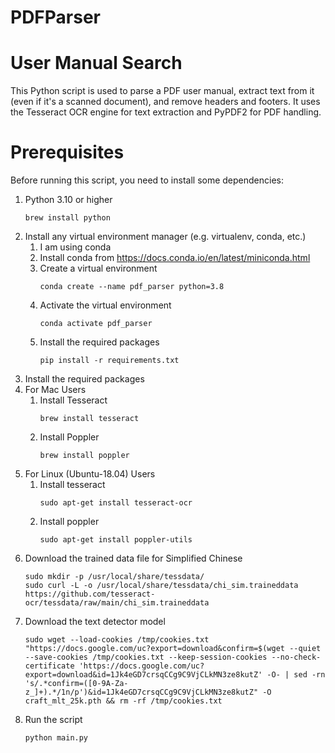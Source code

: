 # PDFParser

# User Manual Search

This Python script is used to parse a PDF user manual, extract text from it (even if it's a scanned document), and remove headers and footers. It uses the Tesseract OCR engine for text extraction and PyPDF2 for PDF handling.

# Prerequisites

Before running this script, you need to install some dependencies:

1. Python 3.10 or higher
   ```
   brew install python
   ```
2. Install any virtual environment manager (e.g. virtualenv, conda, etc.)
   1. I am using conda
   2. Install conda from https://docs.conda.io/en/latest/miniconda.html
   3. Create a virtual environment
      ```
      conda create --name pdf_parser python=3.8
      ```
   4. Activate the virtual environment
      ```
      conda activate pdf_parser
      ```
   5. Install the required packages
      ```
      pip install -r requirements.txt
      ```
3. Install the required packages
4. For Mac Users
   1. Install Tesseract
      ```
      brew install tesseract
      ```
   2. Install Poppler
      ```
      brew install poppler
      ```
5. For Linux (Ubuntu-18.04) Users
   1. Install tesseract
      ```
      sudo apt-get install tesseract-ocr
      ```
   2. Install poppler
      ```
      sudo apt-get install poppler-utils
      ```
6. Download the trained data file for Simplified Chinese
   ```
   sudo mkdir -p /usr/local/share/tessdata/
   sudo curl -L -o /usr/local/share/tessdata/chi_sim.traineddata https://github.com/tesseract-ocr/tessdata/raw/main/chi_sim.traineddata
   ```
7. Download the text detector model
   ```
   sudo wget --load-cookies /tmp/cookies.txt "https://docs.google.com/uc?export=download&confirm=$(wget --quiet --save-cookies /tmp/cookies.txt --keep-session-cookies --no-check-certificate 'https://docs.google.com/uc?export=download&id=1Jk4eGD7crsqCCg9C9VjCLkMN3ze8kutZ' -O- | sed -rn 's/.*confirm=([0-9A-Za-z_]+).*/1n/p')&id=1Jk4eGD7crsqCCg9C9VjCLkMN3ze8kutZ" -O craft_mlt_25k.pth && rm -rf /tmp/cookies.txt
   ```
8. Run the script
   ```
   python main.py
   ```
